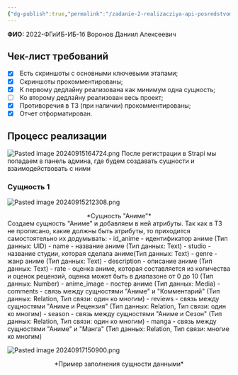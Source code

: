 ```yaml
---
{"dg-publish":true,"permalink":"/zadanie-2-realizacziya-api-posredstvom-strapi/"}
---
```


**ФИО:** 2022-ФГиИБ-ИБ-1б Воронов Даниил Алексеевич 
## Чек-лист требований

- [x]  Есть скриншоты с основными ключевыми этапами;
- [x]  Скриншоты прокомментированы;
- [x]  К первому дедлайну реализована как минимум одна сущность;
- [ ]  Ко второму дедлайну реализован весь проект;
- [x]  Противоречия в ТЗ (при наличии) прокомментированы;
- [x]  Отчет отформатирован.

## Процесс реализации

![Pasted image 20240915164724.png](/img/user/Pasted%20image%2020240915164724.png)
После регистрации в Strapi мы попадаем в панель админа, где будем создавать сущности и взаимодействовать с ними

### Сущность 1

![Pasted image 20240915212308.png](/img/user/Pasted%20image%2020240915212308.png)
<div style ="text-align: center;">
*Сущность "Аниме"*
</div>
Создаем сущность "Аниме" и добавляем в ней атрибуты. Так как в ТЗ не прописано, какие должны быть атрибуты, то приходится самостоятельно их додумывать:
- id_anime - идентификатор аниме (Тип данных: UID)
- name - название аниме (Тип данных: Text)
- studio - название студии, которая сделала аниме(Тип данных: Text)
- genre - жанр аниме (Тип данных: Text)
- description - описание аниме (Тип данных: Text)
- rate - оценка аниме, которая составляется из количества и оценок рецензий, оценка может быть в диапазоне от 0 до 10 (Тип данных: Number)
- anime_image - постер аниме (Тип данных: Media)
- comments - связь между сущностями "Аниме" и "Комментарий" (Тип данных: Relation, Тип связи: один ко многим)
- reviews - связь между сущностями "Аниме и Рецензия" (Тип данных: Relation, Тип связи: один ко многим)
- season - связь между сущностями "Аниме и Сезон" (Тип данных: Relation, Тип связи: один ко многим)
- manga - связь между сущностями "Аниме" и "Манга" (Тип данных: Relation, Тип связи: многие ко многим)

![Pasted image 20240917150900.png](/img/user/Pasted%20image%2020240917150900.png)

<div style ="text-align: center;">
*Пример заполнения сущности данными*
</div>
